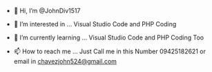 - 👋 Hi, I’m @JohnDiv1517
- 👀 I’m interested in ... Visual Studio Code and PHP Coding
- 🌱 I’m currently learning ... Visual Studio Code and PHP Coding Too

- 📫 How to reach me ...
Just Call me in this Number 09425182621 or email in chavezjohn524@gmail.com
<!---
JohnDiv1517/JohnDiv1517 is a ✨ special ✨ repository because its `README.md` (this file) appears on your GitHub profile.
You can click the Preview link to take a look at your changes.
--->
